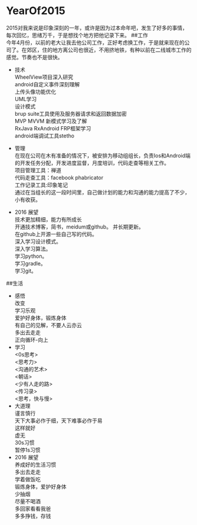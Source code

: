 # YearOf2015  
2015对我来说是印象深刻的一年，或许是因为过本命年吧，发生了好多的事情，每次回忆，思绪万千，于是想找个地方把他记录下来。
##工作  
今年4月份，以前的老大让我去他公司工作，正好考虑换工作，于是就来现在的公司了。在郊区，住的地方离公司也很近，不用挤地铁，有种以前在二线城市工作的感觉。节奏也不是很快。
  *   技术   
     WheelView项目深入研究  
     android自定义事件深刻理解  
     上传头像功能优化  
     UML学习    
     设计模式   
     brup suite工具使用及服务器请求和返回数据加密  
     MVP MVVM 新模式学习及了解  
     RxJava RxAndroid FRP框架学习  
     android端调试工具stetho  
  *   管理  
     在现在公司在木有准备的情况下，被安排为移动组组长，负责Ios和Android端的开发任务分配，开发进度监督，月度培训，代码走查等相关工作。  
     项目管理工具：禅道  
     代码走查工具：facebook phabricator  
     工作记录工具:印象笔记  
     通过在当组长的这一段时间里，自己做计划的能力和沟通的能力提高了不少，小有收获。
      
  * 2016 展望  
    技术更加精细，能力有所成长  
    开通技术博客，简书，meidum或github。  并长期更新。  
    在github上开源一些自己写的代码。  
    深入学习设计模式。  
    深入学习算法。  
    学习python。  
    学习gradle。  
    学习git。
    
    
    

##生活  
 *   感悟  
     改变  
     学习乐观  
     爱护好身体，锻炼身体    
     有自己的见解，不要人云亦云  
     多出去走走   
     正向循环-向上   
 *   学习  
     <0s思考>  
     <思考力>  
     <沟通的艺术>  
     <朝话>  
     <少有人走的路>  
     <传习录>  
     <思考，快与慢>
 *   大道理  
     谨言慎行  
     天下大事必作于细，天下难事必作于易  
     这样就好  
     虚无  
     30s习惯  
     暂停1s习惯  
 *   2016  展望  
     养成好的生活习惯  
     多出去走走  
     学着做饭吃  
     锻炼身体，爱护好身体  
     少抽烟  
     尽量不喝酒  
     多回家看看我爸  
     多多挣钱，存钱  
     
     

